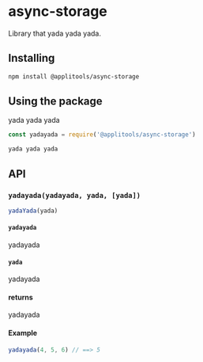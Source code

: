 # async-storage

Library that yada yada yada.

## Installing

```sh
npm install @applitools/async-storage
```

## Using the package

yada yada yada

```js
const yadayada = require('@applitools/async-storage')

yada yada yada
```

## API

### `yadayada(yadayada, yada, [yada])`

```js
yadaYada(yada)
```

#### `yadayada`

yadayada

#### `yada`

yadayada

#### returns

yadayada

#### Example

```js
yadayada(4, 5, 6) // ==> 5
```
